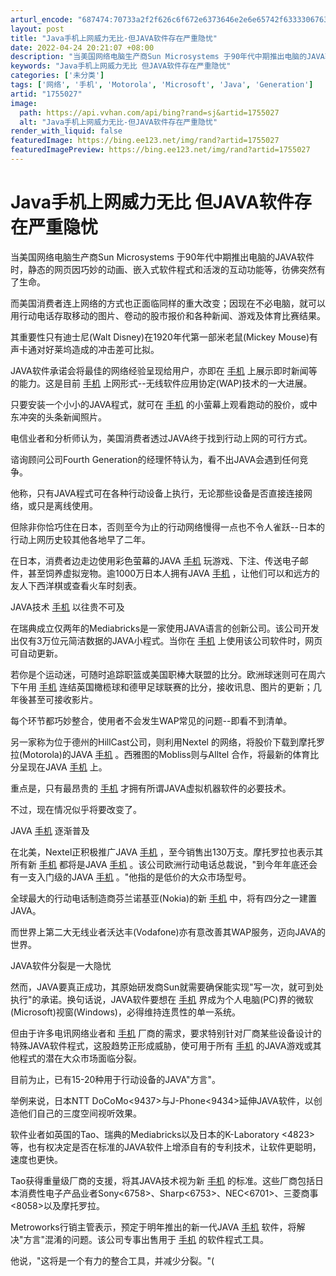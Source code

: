 ```yaml
---
arturl_encode: "687474:70733a2f2f626c6f672e6373646e2e6e65742f633330676372:6b2f61727469636c652f64657461696c732f31373535303237"
layout: post
title: "Java手机上网威力无比-但JAVA软件存在严重隐忧"
date: 2022-04-24 20:21:07 +08:00
description: "当美国网络电脑生产商Sun Microsystems 于90年代中期推出电脑的JAVA软件时，静态的"
keywords: "Java手机上网威力无比 但JAVA软件存在严重隐忧"
categories: ['未分类']
tags: ['网络', '手机', 'Motorola', 'Microsoft', 'Java', 'Generation']
artid: "1755027"
image:
  path: https://api.vvhan.com/api/bing?rand=sj&artid=1755027
  alt: "Java手机上网威力无比-但JAVA软件存在严重隐忧"
render_with_liquid: false
featuredImage: https://bing.ee123.net/img/rand?artid=1755027
featuredImagePreview: https://bing.ee123.net/img/rand?artid=1755027
---
```


# Java手机上网威力无比 但JAVA软件存在严重隐忧

当美国网络电脑生产商Sun Microsystems 于90年代中期推出电脑的JAVA软件时，静态的网页因巧妙的动画、嵌入式软件程式和活泼的互动功能等，彷佛突然有了生命。

而美国消费者连上网络的方式也正面临同样的重大改变；因现在不必电脑，就可以用行动电话存取移动的图片、卷动的股市报价和各种新闻、游戏及体育比赛结果。

其重要性只有迪士尼(Walt Disney)在1920年代第一部米老鼠(Mickey Mouse)有声卡通对好莱坞造成的冲击差可比拟。

JAVA软件承诺会将最佳的网络经验呈现给用户，亦即在
[手机](http://www.javaresource.org/j2me/j2me-84.html)
上展示即时新闻等的能力。这是目前
[手机](http://www.javaresource.org/j2me/j2me-84.html)
上网形式--无线软件应用协定(WAP)技术的一大进展。

只要安装一个小小的JAVA程式，就可在
[手机](http://www.javaresource.org/j2me/j2me-84.html)
的小萤幕上观看跑动的股价，或中东冲突的头条新闻照片。

电信业者和分析师认为，美国消费者透过JAVA终于找到行动上网的可行方式。

谘询顾问公司Fourth Generation的经理怀特认为，看不出JAVA会遇到任何竞争。

他称，只有JAVA程式可在各种行动设备上执行，无论那些设备是否直接连接网络，或只是离线使用。

但除非你恰巧住在日本，否则至今为止的行动网络慢得一点也不令人雀跃--日本的行动上网历史较其他各地早了二年。

在日本，消费者边走边使用彩色萤幕的JAVA
[手机](http://www.javaresource.org/j2me/j2me-84.html)
玩游戏、下注、传送电子邮件，甚至饲养虚拟宠物。逾1000万日本人拥有JAVA
[手机](http://www.javaresource.org/j2me/j2me-84.html)
，让他们可以和远方的友人下西洋棋或查看火车时刻表。

JAVA技术
[手机](http://www.javaresource.org/j2me/j2me-84.html)
以往贵不可及

在瑞典成立仅两年的Mediabricks是一家使用JAVA语言的创新公司。该公司开发出仅有3万位元简洁数据的JAVA小程式。当你在
[手机](http://www.javaresource.org/j2me/j2me-84.html)
上使用该公司软件时，网页可自动更新。

若你是个运动迷，可随时追踪职篮或美国职棒大联盟的比分。欧洲球迷则可在周六下午用
[手机](http://www.javaresource.org/j2me/j2me-84.html)
连结英国橄榄球和德甲足球联赛的比分，接收讯息、图片的更新；几年後甚至可接收影片。

每个环节都巧妙整合，使用者不会发生WAP常见的问题--即看不到清单。

另一家称为位于德州的HillCast公司，则利用Nextel 的网络，将股价下载到摩托罗拉(Motorola)的JAVA
[手机](http://www.javaresource.org/j2me/j2me-84.html)
。西雅图的Mobliss则与Alltel 合作，将最新的体育比分呈现在JAVA
[手机](http://www.javaresource.org/j2me/j2me-84.html)
上。

重点是，只有最昂贵的
[手机](http://www.javaresource.org/j2me/j2me-84.html)
才拥有所谓JAVA虚拟机器软件的必要技术。

不过，现在情况似乎将要改变了。

JAVA
[手机](http://www.javaresource.org/j2me/j2me-84.html)
逐渐普及

在北美，Nextel正积极推广JAVA
[手机](http://www.javaresource.org/j2me/j2me-84.html)
，至今销售出130万支。摩托罗拉也表示其所有新
[手机](http://www.javaresource.org/j2me/j2me-84.html)
都将是JAVA
[手机](http://www.javaresource.org/j2me/j2me-84.html)
。该公司欧洲行动电话总裁说，"到今年年底还会有一支入门级的JAVA
[手机](http://www.javaresource.org/j2me/j2me-84.html)
。"他指的是低价的大众市场型号。

全球最大的行动电话制造商芬兰诺基亚(Nokia)的新
[手机](http://www.javaresource.org/j2me/j2me-84.html)
中，将有四分之一建置JAVA。

而世界上第二大无线业者沃达丰(Vodafone)亦有意改善其WAP服务，迈向JAVA的世界。

JAVA软件分裂是一大隐忧

然而，JAVA要真正成功，其原始研发商Sun就需要确保能实现"写一次，就可到处执行"的承诺。换句话说，JAVA软件要想在
[手机](http://www.javaresource.org/j2me/j2me-84.html)
界成为个人电脑(PC)界的微软(Microsoft)视窗(Windows)，必得维持连贯性的单一系统。

但由于许多电讯网络业者和
[手机](http://www.javaresource.org/j2me/j2me-84.html)
厂商的需求，要求特别针对厂商某些设备设计的特殊JAVA软件程式，这股趋势正形成威胁，使可用于所有
[手机](http://www.javaresource.org/j2me/j2me-84.html)
的JAVA游戏或其他程式的潜在大众市场面临分裂。

目前为止，已有15-20种用于行动设备的JAVA"方言"。

举例来说，日本NTT DoCoMo<9437>与J-Phone<9434>延伸JAVA软件，以创造他们自己的三度空间视听效果。

软件业者如英国的Tao、瑞典的Mediabricks以及日本的K-Laboratory <4823>等，也有权决定是否在标准的JAVA软件上增添自有的专利技术，让软件更聪明，速度也更快。

Tao获得重量级厂商的支援，将其JAVA技术视为新
[手机](http://www.javaresource.org/j2me/j2me-84.html)
的标准。这些厂商包括日本消费性电子产品业者Sony<6758>、Sharp<6753>、NEC<6701>、三菱商事<8058>以及摩托罗拉。

Metroworks行销主管表示，预定于明年推出的新一代JAVA
[手机](http://www.javaresource.org/j2me/j2me-84.html)
软件，将解决"方言"混淆的问题。该公司专事出售用于
[手机](http://www.javaresource.org/j2me/j2me-84.html)
的软件程式工具。

他说，"这将是一个有力的整合工具，并减少分裂。"(